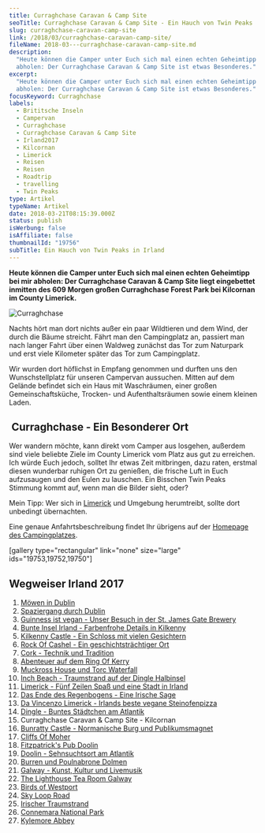 ```yaml
---
title: Curraghchase Caravan & Camp Site
seoTitle: Curraghchase Caravan & Camp Site - Ein Hauch von Twin Peaks
slug: curraghchase-caravan-camp-site
link: /2018/03/curraghchase-caravan-camp-site/
fileName: 2018-03---curraghchase-caravan-camp-site.md
description:
  "Heute können die Camper unter Euch sich mal einen echten Geheimtipp bei mir
  abholen: Der Curraghchase Caravan & Camp Site ist etwas Besonderes."
excerpt:
  "Heute können die Camper unter Euch sich mal einen echten Geheimtipp bei mir
  abholen: Der Curraghchase Caravan & Camp Site ist etwas Besonderes."
focusKeyword: Curraghchase
labels:
  - Brititsche Inseln
  - Campervan
  - Curraghchase
  - Curraghchase Caravan & Camp Site
  - Irland2017
  - Kilcornan
  - Limerick
  - Reisen
  - Reisen
  - Roadtrip
  - travelling
  - Twin Peaks
type: Artikel
typeName: Artikel
date: 2018-03-21T08:15:39.000Z
status: publish
isWerbung: false
isAffiliate: false
thumbnailId: "19756"
subTitle: Ein Hauch von Twin Peaks in Irland
---
```


<strong>Heute können die Camper unter Euch sich mal einen echten Geheimtipp bei
mir abholen: Der Curraghchase Caravan &amp; Camp Site liegt eingebettet inmitten
des 609 Morgen großen Curraghchase Forest Park bei Kilcornan im County
Limerick.</strong>

![Curraghchase](http://cardamonchai.com/wp-content/uploads/2018/02/40191781452_80849a6968_z-300x225.jpg)

Nachts hört man dort nichts außer ein paar Wildtieren und dem Wind, der durch
die Bäume streicht. Fährt man den Campingplatz an, passiert man nach langer
Fahrt über einen Waldweg zunächst das Tor zum Naturpark und erst viele Kilometer
später das Tor zum Campingplatz.

Wir wurden dort höflichst in Empfang genommen und durften uns den
Wunschstellplatz für unseren Campervan aussuchen. Mitten auf dem Gelände
befindet sich ein Haus mit Waschräumen, einer großen Gemeinschaftsküche,
Trocken- und Aufenthaltsräumen sowie einem kleinen Laden.

##  Curraghchase - Ein Besonderer Ort

Wer wandern möchte, kann direkt vom Camper aus losgehen, außerdem sind viele
beliebte Ziele im County Limerick vom Platz aus gut zu erreichen. Ich würde Euch
jedoch, solltet Ihr etwas Zeit mitbringen, dazu raten, erstmal diesen wunderbar
ruhigen Ort zu genießen, die frische Luft in Euch aufzusaugen und den Eulen zu
lauschen. Ein Bisschen Twin Peaks Stimmung kommt auf, wenn man die Bilder sieht,
oder?

Mein Tipp: Wer sich in
<a href="http://cardamonchai.com/2018/02/limerick/">Limerick</a> und Umgebung
herumtreibt, sollte dort unbedingt übernachten.

Eine genaue Anfahrtsbeschreibung findet Ihr übrigens auf der
<a href="http://www.curraghchase.info/" target="_blank" rel="noopener">Homepage
des Campingplatzes</a>.

[gallery type="rectangular" link="none" size="large" ids="19753,19752,19750"]

## Wegweiser Irland 2017

<ol>
    <li><a href="http://cardamonchai.com/2017/10/moewen-in-dublin/">Möwen in Dublin</a></li>
    <li><a href="http://cardamonchai.com/2017/10/kleiner-spaziergang-durch-dublin/">Spaziergang durch Dublin</a></li>
    <li><a href="http://cardamonchai.com/2017/10/guinness-ist-vegan-brauerei-besuch/">Guinness ist vegan - Unser Besuch in der St. James Gate Brewery</a></li>
    <li><a href="http://cardamonchai.com/2017/11/kilkenny-bunte-insel-irland/">Bunte Insel Irland - Farbenfrohe Details in Kilkenny</a></li>
    <li><a href="http://cardamonchai.com/2017/11/kilkenny-castle/">Kilkenny Castle - Ein Schloss mit vielen Gesichtern</a></li>
    <li><a href="http://cardamonchai.com/2017/11/rock-of-cashel/">Rock Of Cashel - Ein geschichtsträchtiger Ort</a></li>
    <li><a href="http://cardamonchai.com/2017/12/cork/">Cork - Technik und Tradition</a></li>
    <li><a href="http://cardamonchai.com/2018/01/ring-of-kerry/">Abenteuer auf dem Ring Of Kerry</a></li>
    <li><a href="http://cardamonchai.com/2018/02/muckross-house-und-torc-waterfall-irland/">Muckross House und Torc Waterfall</a></li>
    <li><a href="http://cardamonchai.com/2018/02/lieblingsstrand-inch-beach/">Inch Beach - Traumstrand auf der Dingle Halbinsel</a></li>
    <li><a href="http://cardamonchai.com/2018/02/limerick/">Limerick - Fünf Zeilen Spaß und eine Stadt in Irland</a></li>
    <li><a href="http://cardamonchai.com/2018/02/das-ende-des-regenbogens/">Das Ende des Regenbogens - Eine Irische Sage</a></li>
    <li><a href="http://cardamonchai.com/2018/03/da-vincenzo-limerick/">Da Vincenzo Limerick - Irlands beste vegane Steinofenpizza</a></li>
    <li><a href="http://cardamonchai.com/2018/03/dingle/">Dingle - Buntes Städtchen am Atlantik</a></li>
    <li>Curraghchase Caravan &amp; Camp Site - Kilcornan</li>
    <li><a href="http://cardamonchai.com/2018/03/bunratty-castle/">Bunratty Castle - Normanische Burg und Publikumsmagnet</a></li>
    <li><a href="http://cardamonchai.com/2018/04/cliffs-of-moher/">Cliffs Of Moher</a></li>
    <li><a href="http://cardamonchai.com/2018/04/fitzpatricks-pub-doolin/">Fitzpatrick's Pub Doolin</a></li>
    <li><a href="http://cardamonchai.com/2018/04/doolin/">Doolin - Sehnsuchtsort am Atlantik</a></li>
    <li><a href="http://cardamonchai.com/2018/04/poulnabrone-dolmen-burren/">Burren und Poulnabrone Dolmen</a></li>
    <li><a href="http://cardamonchai.com/2018/04/galway/">Galway - Kunst, Kultur und Livemusik</a></li>
    <li><a href="http://cardamonchai.com/2018/05/the-lighthouse-tea-room-galway/">The Lighthouse Tea Room Galway</a></li>
    <li><a href="http://cardamonchai.com/2018/05/birds-of-westport/">Birds of Westport</a></li>
    <li><a href="http://cardamonchai.com/2018/05/sky-loop-road-clifden/">Sky Loop Road</a></li>
    <li><a href="http://cardamonchai.com/2018/05/irischer-traumstrand/">Irischer Traumstrand</a></li>
    <li><a href="http://cardamonchai.com/2018/05/connemara-national-park/">Connemara National Park</a></li>
    <li><a href="http://cardamonchai.com/2018/05/kylemore-abbey/">Kylemore Abbey</a></li>
</ol>
